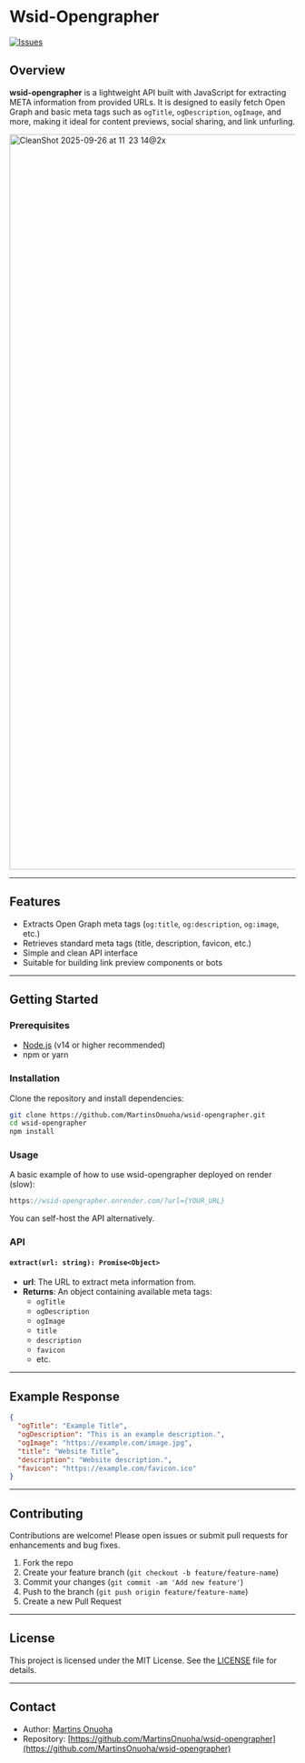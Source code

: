 # Wsid-Opengrapher

[![Issues](https://img.shields.io/github/issues/MartinsOnuoha/wsid-opengrapher.svg)](https://github.com/MartinsOnuoha/wsid-opengrapher/issues)

## Overview

**wsid-opengrapher** is a lightweight API built with JavaScript for extracting META information from provided URLs. It is designed to easily fetch Open Graph and basic meta tags such as `ogTitle`, `ogDescription`, `ogImage`, and more, making it ideal for content previews, social sharing, and link unfurling.

<img width="2594" height="1294" alt="CleanShot 2025-09-26 at 11  23 14@2x" src="https://github.com/user-attachments/assets/43b1bf8b-f539-4899-9d0d-afce4b6e663c" />

---

## Features

- Extracts Open Graph meta tags (`og:title`, `og:description`, `og:image`, etc.)
- Retrieves standard meta tags (title, description, favicon, etc.)
- Simple and clean API interface
- Suitable for building link preview components or bots

---

## Getting Started

### Prerequisites

- [Node.js](https://nodejs.org/) (v14 or higher recommended)
- npm or yarn

### Installation

Clone the repository and install dependencies:

```bash
git clone https://github.com/MartinsOnuoha/wsid-opengrapher.git
cd wsid-opengrapher
npm install
```

### Usage

A basic example of how to use wsid-opengrapher deployed on render (slow):

```javascript
https://wsid-opengrapher.onrender.com/?url={YOUR_URL}
```
You can self-host the API alternatively.

### API

#### `extract(url: string): Promise<Object>`

- **url**: The URL to extract meta information from.
- **Returns**: An object containing available meta tags:
  - `ogTitle`
  - `ogDescription`
  - `ogImage`
  - `title`
  - `description`
  - `favicon`
  - etc.

---

## Example Response

```json
{
  "ogTitle": "Example Title",
  "ogDescription": "This is an example description.",
  "ogImage": "https://example.com/image.jpg",
  "title": "Website Title",
  "description": "Website description.",
  "favicon": "https://example.com/favicon.ico"
}
```

---

## Contributing

Contributions are welcome! Please open issues or submit pull requests for enhancements and bug fixes.

1. Fork the repo
2. Create your feature branch (`git checkout -b feature/feature-name`)
3. Commit your changes (`git commit -am 'Add new feature'`)
4. Push to the branch (`git push origin feature/feature-name`)
5. Create a new Pull Request

---

## License

This project is licensed under the MIT License. See the [LICENSE](LICENSE) file for details.

---

## Contact

- Author: [Martins Onuoha](https://github.com/MartinsOnuoha)
- Repository: [https://github.com/MartinsOnuoha/wsid-opengrapher](https://github.com/MartinsOnuoha/wsid-opengrapher)
